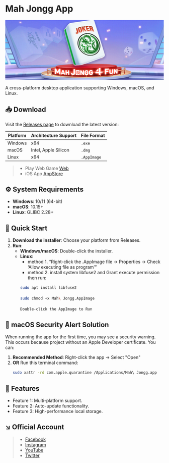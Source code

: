 # Mah Jongg App

![Banner](https://github.com/Mahj4Fun/MahJongg4fun/blob/main/banner.jpg) <!-- Replace with project banner -->

A cross-platform desktop application supporting Windows, macOS, and Linux.

## 📥 Download

Visit the [Releases page](https://github.com/Mahj4Fun/MahJongg4fun/releases) to download the latest version:

| Platform   | Architecture Support | File Format   |
|------------|----------------------|---------------|
| Windows    | x64                  | `.exe`        |
| macOS      | Intel, Apple Silicon | `.dmg`        |
| Linux      | x64                  | `.AppImage`   |

> - Play Web Game [Web](https://www.mahjongg4fun.com)
> - iOS App [AppStore](https://apps.apple.com/app/id6746219026)

## ⚙️ System Requirements

- ​**Windows**: 10/11 (64-bit)
- ​**macOS**: 10.15+
- ​**Linux**: GLIBC 2.28+

## 🚀 Quick Start

1. ​**Download the installer**: Choose your platform from Releases.
2. ​**Run**:
   - ​**Windows/macOS**: Double-click the installer.
   - ​**Linux**:
     - method 1. “Right-click the .AppImage file → Properties → Check ‘Allow executing file as program’”
     - method 2. install system libfuse2 and Grant execute permission then run:
     ```bash
     sudo apt install libfuse2
     
     sudo chmod +x Mah\ Jongg.AppImage

     Double-click the AppImage to Run

     ```
## 🚀 macOS Security Alert Solution

When running the app for the first time, you may see a security warning. This occurs because project without an Apple Developer certificate. You can:

1. ​**Recommended Method**: Right-click the app → Select "Open"
2. ​**OR**​ Run this terminal command:
   ```bash
   sudo xattr -rd com.apple.quarantine /Applications/Mah\ Jongg.app
   
## 📖 Features

- Feature 1: Multi-platform support.
- Feature 2: Auto-update functionality.
- Feature 3: High-performance local storage.


## ↘️ Official Account

> - [Facebook](https://www.facebook.com/MahJongg4Fun)
> - [Instagram](https://www.instagram.com/mahj4fun/)
> - [YouTube](https://www.youtube.com/@MahJongg4Fun)
> - [Twitter](https://twitter.com/FunMah97331)
